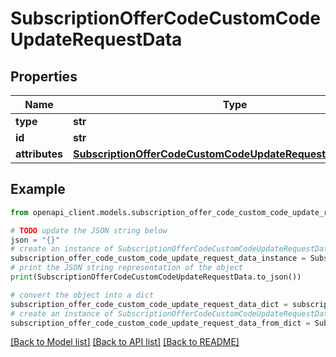 # SubscriptionOfferCodeCustomCodeUpdateRequestData


## Properties

Name | Type | Description | Notes
------------ | ------------- | ------------- | -------------
**type** | **str** |  | 
**id** | **str** |  | 
**attributes** | [**SubscriptionOfferCodeCustomCodeUpdateRequestDataAttributes**](SubscriptionOfferCodeCustomCodeUpdateRequestDataAttributes.md) |  | [optional] 

## Example

```python
from openapi_client.models.subscription_offer_code_custom_code_update_request_data import SubscriptionOfferCodeCustomCodeUpdateRequestData

# TODO update the JSON string below
json = "{}"
# create an instance of SubscriptionOfferCodeCustomCodeUpdateRequestData from a JSON string
subscription_offer_code_custom_code_update_request_data_instance = SubscriptionOfferCodeCustomCodeUpdateRequestData.from_json(json)
# print the JSON string representation of the object
print(SubscriptionOfferCodeCustomCodeUpdateRequestData.to_json())

# convert the object into a dict
subscription_offer_code_custom_code_update_request_data_dict = subscription_offer_code_custom_code_update_request_data_instance.to_dict()
# create an instance of SubscriptionOfferCodeCustomCodeUpdateRequestData from a dict
subscription_offer_code_custom_code_update_request_data_from_dict = SubscriptionOfferCodeCustomCodeUpdateRequestData.from_dict(subscription_offer_code_custom_code_update_request_data_dict)
```
[[Back to Model list]](../README.md#documentation-for-models) [[Back to API list]](../README.md#documentation-for-api-endpoints) [[Back to README]](../README.md)


